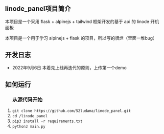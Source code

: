 <div>
<h2>linode_panel项目简介</h2>
<p>本项目是一个采用 flask + alpinejs + tailwind 框架开发的基于 api 的 linode 开机面板</p>
<p>本项目是一个用于学习 alpinejs + flask 的项目，所以写的很烂（里面一堆bug）</p>
</div>

<h2>开发日志</h2>
<ul>
<li>2022年9月6日 本着先上线再迭代的原则，上传第一个demo</li>
</ul>

<h2>如何运行</h2>
<ul>
<h3>从源代码开始</h3>
<li type="1"><code>git clone https://github.com/52ludama/linode_panel.git</code></li>
<li type="1"><code>cd /linode_panel</code></li>
<li type="1"><code>pip3 install -r requirements.txt</code></li>
<li type="1"><code>python3 main.py</code></li>
</ul>
